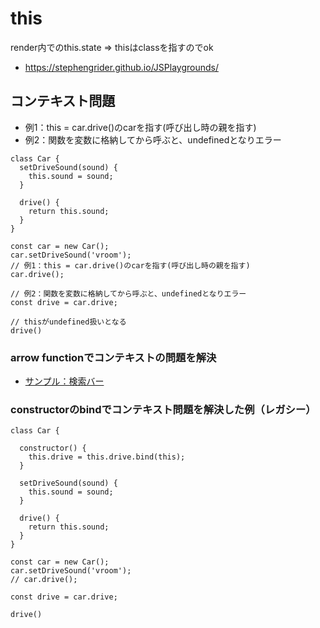 # this


render内でのthis.state => thisはclassを指すのでok <br>

- https://stephengrider.github.io/JSPlaygrounds/


## コンテキスト問題

- 例1：this = car.drive()のcarを指す(呼び出し時の親を指す)
- 例2：関数を変数に格納してから呼ぶと、undefinedとなりエラー
```
class Car {
  setDriveSound(sound) {
    this.sound = sound;
  }
  
  drive() {
    return this.sound;
  }
}

const car = new Car();
car.setDriveSound('vroom');
// 例1：this = car.drive()のcarを指す(呼び出し時の親を指す)
car.drive();

// 例2：関数を変数に格納してから呼ぶと、undefinedとなりエラー
const drive = car.drive;

// thisがundefined扱いとなる
drive()
```

### arrow functionでコンテキストの問題を解決
- [サンプル：検索バー](https://github.com/endw0901/react_typescript/tree/main/searchbar/src)

### constructorのbindでコンテキスト問題を解決した例（レガシー）

```
class Car {
  
  constructor() {
  	this.drive = this.drive.bind(this);  
  }
  
  setDriveSound(sound) {
    this.sound = sound;
  }
  
  drive() {
    return this.sound;
  }
}

const car = new Car();
car.setDriveSound('vroom');
// car.drive();

const drive = car.drive;

drive()
```
